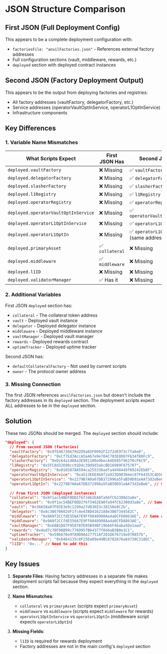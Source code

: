# JSON Structure Comparison

## First JSON (Full Deployment Config)

This appears to be a complete deployment configuration with:
- `factoriesFile: "anvilFactories.json"` - References external factory addresses
- Full configuration sections (vault, middleware, rewards, etc.)
- `deployed` section with deployed contract instances

## Second JSON (Factory Deployment Output)

This appears to be the output from deploying factories and registries:
- All factory addresses (vaultFactory, delegatorFactory, etc.)
- Service addresses (operatorVaultOptInService, operatorL1OptInService)
- Infrastructure components

## Key Differences

### 1. Variable Name Mismatches

| What Scripts Expect | First JSON Has | Second JSON Has |
|-------------------|----------------|-----------------|
| `deployed.vaultFactory` | ❌ Missing | ✅ `vaultFactory` |
| `deployed.delegatorFactory` | ❌ Missing | ✅ `delegatorFactory` |
| `deployed.slasherFactory` | ❌ Missing | ✅ `slasherFactory` |
| `deployed.l1Registry` | ❌ Missing | ✅ `l1Registry` |
| `deployed.operatorRegistry` | ❌ Missing | ✅ `operatorRegistry` |
| `deployed.operatorVaultOptInService` | ❌ Missing | ✅ `operatorVaultOptInService` |
| `deployed.operatorL1OptInService` | ❌ Missing | ✅ `operatorL1OptInService` |
| `deployed.operatorL1OptIn` | ❌ Missing | ✅ `operatorL1OptInService` (same address) |
| `deployed.primaryAsset` | ✅ `collateral` | ❌ Missing |
| `deployed.middleware` | ✅ `middleware` | ❌ Missing |
| `deployed.l1ID` | ❌ Missing | ❌ Missing |
| `deployed.validatorManager` | ✅ Has it | ❌ Missing |

### 2. Additional Variables

First JSON `deployed` section has:
- `collateral` - The collateral token address
- `vault` - Deployed vault instance
- `delegator` - Deployed delegator instance  
- `middleware` - Deployed middleware instance
- `vaultManager` - Deployed vault manager
- `rewards` - Deployed rewards contract
- `uptimeTracker` - Deployed uptime tracker

Second JSON has:
- `defaultCollateralFactory` - Not used by current scripts
- `owner` - The protocol owner address

### 3. Missing Connection

The first JSON references `anvilFactories.json` but doesn't include the factory addresses in its `deployed` section. The deployment scripts expect ALL addresses to be in the `deployed` section.

## Solution

These two JSONs should be merged. The `deployed` section should include:

```json
"deployed": {
  // From second JSON (factories)
  "vaultFactory": "0x9fE46736679d2D9a65F0992F2272dE9f3c7fa6e0",
  "delegatorFactory": "0xCf7Ed3AccA5a467e9e704C703E8D87F634fB0Fc9",
  "slasherFactory": "0xDc64a140Aa3E981100a9becA4E685f962f0cF6C9",
  "l1Registry": "0x5FC8d32690cc91D4c39d9d3abcBD16989F875707",
  "operatorRegistry": "0x0165878A594ca255338adfa4d48449f69242Eb8F",
  "operatorVaultOptInService": "0xa513E6E4b8f2a923D98304ec87F64353C4D5C853",
  "operatorL1OptInService": "0x2279B7A0a67DB372996a5FaB50D91eAA73d2eBe6",
  "operatorL1OptIn": "0x2279B7A0a67DB372996a5FaB50D91eAA73d2eBe6", // Same as above
  
  // From first JSON (deployed instances)
  "collateral": "0x9f1ac54BEF0DD2f6f3462EA0fa94fC62300d3a8e",
  "primaryAsset": "0x9f1ac54BEF0DD2f6f3462EA0fa94fC62300d3a8e", // Same as collateral
  "vault": "0x36658a07F03E3e9c1299a27d83653c38158e8C2b",
  "delegator": "0x6c38670602dF1fc4e438D4162188e3007344582C",
  "middleware": "0x9A9f2CCfdE556A7E9Ff0848998Aa4a0CFD8863AE", // Same as middleware
  "middleware": "0x9A9f2CCfdE556A7E9Ff0848998Aa4a0CFD8863AE",
  "vaultManager": "0x68B1D87F95878fE05B998F19b66F4baba5De1aed",
  "rewards": "0x4ed7c70F96B99c776995fB64377f0d4aB3B0e1C1",
  "uptimeTracker": "0x59b670e9fA9D0A427751Af201D676719a970857b",
  "validatorManager": "0x8464135c8F25Da09e49BC8782676a84730C318bC",
  "l1ID": "0x..." // Need to add this
}
```

## Key Issues

1. **Separate Files**: Having factory addresses in a separate file makes deployment scripts fail because they expect everything in the `deployed` section.

2. **Name Mismatches**: 
   - `collateral` vs `primaryAsset` (scripts expect `primaryAsset`)
   - `middleware` vs `middleware` (scripts expect `middleware` for rewards)
   - `operatorL1OptInService` vs `operatorL1OptIn` (middleware script expects `operatorL1OptIn`)

3. **Missing Fields**:
   - `l1ID` is required for rewards deployment
   - Factory addresses are not in the main config's `deployed` section 
